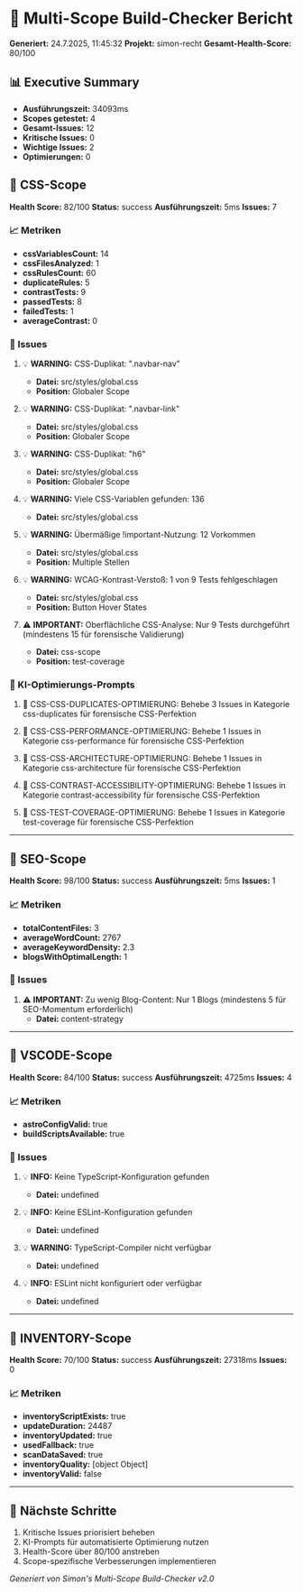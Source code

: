 # 🚀 Multi-Scope Build-Checker Bericht

**Generiert:** 24.7.2025, 11:45:32
**Projekt:** simon-recht
**Gesamt-Health-Score:** 80/100

## 📊 Executive Summary

- **Ausführungszeit:** 34093ms
- **Scopes getestet:** 4
- **Gesamt-Issues:** 12
- **Kritische Issues:** 0
- **Wichtige Issues:** 2
- **Optimierungen:** 0

## 🎯 CSS-Scope

**Health Score:** 82/100
**Status:** success
**Ausführungszeit:** 5ms
**Issues:** 7

### 📈 Metriken

- **cssVariablesCount:** 14
- **cssFilesAnalyzed:** 1
- **cssRulesCount:** 60
- **duplicateRules:** 5
- **contrastTests:** 9
- **passedTests:** 8
- **failedTests:** 1
- **averageContrast:** 0

### 🚨 Issues

1. 💡 **WARNING:** CSS-Duplikat: ".navbar-nav"
   - **Datei:** src/styles/global.css
   - **Position:** Globaler Scope

2. 💡 **WARNING:** CSS-Duplikat: ".navbar-link"
   - **Datei:** src/styles/global.css
   - **Position:** Globaler Scope

3. 💡 **WARNING:** CSS-Duplikat: "h6"
   - **Datei:** src/styles/global.css
   - **Position:** Globaler Scope

4. 💡 **WARNING:** Viele CSS-Variablen gefunden: 136
   - **Datei:** src/styles/global.css

5. 💡 **WARNING:** Übermäßige !important-Nutzung: 12 Vorkommen
   - **Datei:** src/styles/global.css
   - **Position:** Multiple Stellen

6. 💡 **WARNING:** WCAG-Kontrast-Verstoß: 1 von 9 Tests fehlgeschlagen
   - **Datei:** src/styles/global.css
   - **Position:** Button Hover States

7. ⚠️ **IMPORTANT:** Oberflächliche CSS-Analyse: Nur 9 Tests durchgeführt (mindestens 15 für forensische Validierung)
   - **Datei:** css-scope
   - **Position:** test-coverage

### 🤖 KI-Optimierungs-Prompts

1. 🎨 CSS-CSS-DUPLICATES-OPTIMIERUNG: Behebe 3 Issues in Kategorie css-duplicates für forensische CSS-Perfektion

2. 🎨 CSS-CSS-PERFORMANCE-OPTIMIERUNG: Behebe 1 Issues in Kategorie css-performance für forensische CSS-Perfektion

3. 🎨 CSS-CSS-ARCHITECTURE-OPTIMIERUNG: Behebe 1 Issues in Kategorie css-architecture für forensische CSS-Perfektion

4. 🎨 CSS-CONTRAST-ACCESSIBILITY-OPTIMIERUNG: Behebe 1 Issues in Kategorie contrast-accessibility für forensische CSS-Perfektion

5. 🎨 CSS-TEST-COVERAGE-OPTIMIERUNG: Behebe 1 Issues in Kategorie test-coverage für forensische CSS-Perfektion

---

## 🎯 SEO-Scope

**Health Score:** 98/100
**Status:** success
**Ausführungszeit:** 5ms
**Issues:** 1

### 📈 Metriken

- **totalContentFiles:** 3
- **averageWordCount:** 2767
- **averageKeywordDensity:** 2.3
- **blogsWithOptimalLength:** 1

### 🚨 Issues

1. ⚠️ **IMPORTANT:** Zu wenig Blog-Content: Nur 1 Blogs (mindestens 5 für SEO-Momentum erforderlich)
   - **Datei:** content-strategy

---

## 🎯 VSCODE-Scope

**Health Score:** 84/100
**Status:** success
**Ausführungszeit:** 4725ms
**Issues:** 4

### 📈 Metriken

- **astroConfigValid:** true
- **buildScriptsAvailable:** true

### 🚨 Issues

1. 💡 **INFO:** Keine TypeScript-Konfiguration gefunden
   - **Datei:** undefined

2. 💡 **INFO:** Keine ESLint-Konfiguration gefunden
   - **Datei:** undefined

3. 💡 **WARNING:** TypeScript-Compiler nicht verfügbar
   - **Datei:** undefined

4. 💡 **INFO:** ESLint nicht konfiguriert oder verfügbar
   - **Datei:** undefined

---

## 🎯 INVENTORY-Scope

**Health Score:** 70/100
**Status:** success
**Ausführungszeit:** 27318ms
**Issues:** 0

### 📈 Metriken

- **inventoryScriptExists:** true
- **updateDuration:** 24487
- **inventoryUpdated:** true
- **usedFallback:** true
- **scanDataSaved:** true
- **inventoryQuality:** [object Object]
- **inventoryValid:** false

---

## 🔗 Nächste Schritte

1. Kritische Issues priorisiert beheben
2. KI-Prompts für automatisierte Optimierung nutzen
3. Health-Score über 80/100 anstreben
4. Scope-spezifische Verbesserungen implementieren

*Generiert von Simon's Multi-Scope Build-Checker v2.0*
